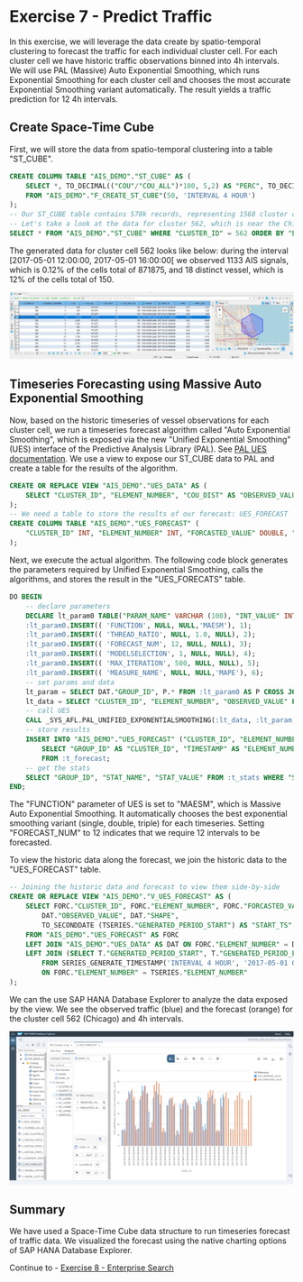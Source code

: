 # Exercise 7 - Predict Traffic

In this exercise, we will leverage the data create by spatio-temporal clustering to forecast the traffic for each individual cluster cell. For each cluster cell we have historic traffic observations binned into 4h intervals. We will use PAL (Massive) Auto Exponential Smoothing, which runs Exponential Smoothing for each cluster cell and chooses the most accurate Exponential Smoothing variant automatically. The result yields a traffic prediction for 12 4h intervals.

## Create Space-Time Cube<a name="subex1"></a>

First, we will store the data from spatio-temporal clustering into a table "ST_CUBE".

````SQL
CREATE COLUMN TABLE "AIS_DEMO"."ST_CUBE" AS (
	SELECT *, TO_DECIMAL(("COU"/"COU_ALL")*100, 5,2) AS "PERC", TO_DECIMAL(("COU_DIST"/"COU_DIST_ALL")*100, 5,2) AS "PERC_DIST"
	FROM "AIS_DEMO"."F_CREATE_ST_CUBE"(50, 'INTERVAL 4 HOUR')
);
-- Our ST_CUBE table contains 570k records, representing 1568 cluster cells and 365 elements, i.e. 4h interval timeslices
-- Let's take a look at the data for cluster 562, which is near the Chicago port
SELECT * FROM "AIS_DEMO"."ST_CUBE" WHERE "CLUSTER_ID" = 562 ORDER BY "ELEMENT_NUMBER";
````

The generated data for cluster cell 562 looks like below: during the interval [2017-05-01 12:00:00, 2017-05-01 16:00:00[ we observed 1133 AIS signals, which is 0.12% of the cells total of 871875, and 18 distinct vessel, which is 12% of the cells total of 150.

![](images/st_cube.png)

## Timeseries Forecasting using Massive Auto Exponential Smoothing<a name="subex2"></a>

Now, based on the historic timeseries of vessel observations for each cluster cell, we run a timeseries forecast algorithm called "Auto Exponential Smoothing", which is exposed via the new "Unified Exponential Smoothing" (UES) interface of the Predictive Analysis Library (PAL). See [PAL UES documentation](https://help.sap.com/viewer/319d36de4fd64ac3afbf91b1fb3ce8de/2021_3_QRC/en-US/0d3683ebfa3a445ea9df601f712b8fd7.html).
We use a view to expose our ST_CUBE data to PAL and create a table for the results of the algorithm.

````SQL
CREATE OR REPLACE VIEW "AIS_DEMO"."UES_DATA" AS (
	SELECT "CLUSTER_ID", "ELEMENT_NUMBER", "COU_DIST" AS "OBSERVED_VALUE", "SHAPE", "START_TS" FROM "AIS_DEMO"."ST_CUBE"
);
-- We need a table to store the results of our forecast: UES_FORECAST
CREATE COLUMN TABLE "AIS_DEMO"."UES_FORECAST" (
	"CLUSTER_ID" INT, "ELEMENT_NUMBER" INT, "FORCASTED_VALUE" DOUBLE, "PI1_LOWER" DOUBLE, "PI1_UPPER" DOUBLE, "PI2_LOWER" DOUBLE, "PI2_UPPER" DOUBLE
);
````

Next, we execute the actual algorithm. The following code block generates the parameters required by Unified Exponential Smoothing, calls the algorithms, and stores the result in the "UES_FORECATS" table.

````SQL
DO BEGIN
	-- declare parameters
	DECLARE lt_param0 TABLE("PARAM_NAME" VARCHAR (100), "INT_VALUE" INTEGER, "DOUBLE_VALUE" DOUBLE, "STRING_VALUE" VARCHAR (100));
	:lt_param0.INSERT(( 'FUNCTION', NULL, NULL,'MAESM'), 1);
    :lt_param0.INSERT(( 'THREAD_RATIO', NULL, 1.0, NULL), 2);
    :lt_param0.INSERT(( 'FORECAST_NUM', 12, NULL, NULL), 3);
    :lt_param0.INSERT(( 'MODELSELECTION', 1, NULL, NULL), 4);
    :lt_param0.INSERT(( 'MAX_ITERATION', 500, NULL, NULL), 5);
    :lt_param0.INSERT(( 'MEASURE_NAME', NULL, NULL,'MAPE'), 6);
	-- set params and data
	lt_param = SELECT DAT."GROUP_ID", P.* FROM :lt_param0 AS P CROSS JOIN (SELECT DISTINCT "CLUSTER_ID" AS "GROUP_ID" FROM "AIS_DEMO"."UES_DATA") AS DAT;
	lt_data = SELECT "CLUSTER_ID", "ELEMENT_NUMBER", "OBSERVED_VALUE" FROM "AIS_DEMO"."UES_DATA";
	-- call UES
	CALL _SYS_AFL.PAL_UNIFIED_EXPONENTIALSMOOTHING(:lt_data, :lt_param, t_forecast, t_stats, f_errmsge, pl1, pl2);
	-- store results
	INSERT INTO "AIS_DEMO"."UES_FORECAST" ("CLUSTER_ID", "ELEMENT_NUMBER", "FORCASTED_VALUE", "PI1_LOWER", "PI1_UPPER", "PI2_LOWER", "PI2_UPPER")
		SELECT "GROUP_ID" AS "CLUSTER_ID", "TIMESTAMP" AS "ELEMENT_NUMBER", "VALUE", "PI1_LOWER", "PI1_UPPER", "PI2_LOWER", "PI2_UPPER"
		FROM :t_forecast;
	-- get the stats
	SELECT "GROUP_ID", "STAT_NAME", "STAT_VALUE" FROM :t_stats WHERE "STAT_NAME" IN ('FORECAST_MODEL_NAME', 'MSE');
END;
````

The "FUNCTION" parameter of UES is set to "MAESM", which is Massive Auto Exponential Smoothing. It automatically chooses the best exponential smoothing variant (single, double, triple) for each timeseries. Setting "FORECAST_NUM" to 12 indicates that we require 12 intervals to be forecasted.

To view the historic data along the forecast, we join the historic data to the "UES_FORECAST" table.

````SQL
-- Joining the historic data and forecast to view them side-by-side
CREATE OR REPLACE VIEW "AIS_DEMO"."V_UES_FORECAST" AS (
	SELECT FORC."CLUSTER_ID", FORC."ELEMENT_NUMBER", FORC."FORCASTED_VALUE", FORC."PI1_LOWER", FORC."PI1_UPPER", FORC."PI2_LOWER", FORC."PI2_UPPER",
		DAT."OBSERVED_VALUE", DAT."SHAPE",
		TO_SECONDDATE (TSERIES."GENERATED_PERIOD_START") AS "START_TS"
	FROM "AIS_DEMO"."UES_FORECAST" AS FORC
	LEFT JOIN "AIS_DEMO"."UES_DATA" AS DAT ON FORC."ELEMENT_NUMBER" = DAT."ELEMENT_NUMBER" AND FORC."CLUSTER_ID" = DAT."CLUSTER_ID"
	LEFT JOIN (SELECT T."GENERATED_PERIOD_START", T."GENERATED_PERIOD_END", T."ELEMENT_NUMBER"
		FROM SERIES_GENERATE_TIMESTAMP('INTERVAL 4 HOUR', '2017-05-01 00:00:00', '2017-07-07 24:00:00') AS T) AS TSERIES
		ON FORC."ELEMENT_NUMBER" = TSERIES."ELEMENT_NUMBER"
);
````

We can the use SAP HANA Database Explorer to analyze the data exposed by the view. We see the observed traffic (blue) and the forecast (orange) for the cluster cell 562 (Chicago) and 4h intervals.

![](images/forecast.png)

## Summary

We have used a Space-Time Cube data structure to run timeseries forecast of traffic data. We visualized the forecast using the native charting options of SAP HANA Database Explorer.

Continue to - [Exercise 8 - Enterprise Search](../ex8/README.md)
